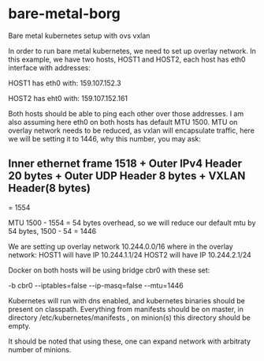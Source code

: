 # bare-metal-borg
Bare metal kubernetes setup with ovs vxlan

In order to run bare metal kubernetes, we need to set up overlay network. In this example, we have two hosts, HOST1 and HOST2, each host has eth0 interface with addresses: 

HOST1 has eth0 with: 159.107.152.3 

HOST2 has eht0 with: 159.107.152.161

Both hosts should be able to ping each other over those addresses. I am also assuming here eth0 on both hosts has default MTU 1500. MTU on overlay network needs to be reduced, as vxlan will encapsulate traffic, here we will be setting it to 1446, why this number, you may ask:

Inner ethernet frame 1518 
+ 
Outer IPv4 Header 20 bytes
+
Outer UDP Header 8 bytes 
+
VXLAN Header(8 bytes) 
---------------------
= 1554

MTU 1500 - 1554  = 54 bytes overhead, so we will reduce our default mtu by 54 bytes, 1500 - 54 = 1446


We are setting up overlay network 10.244.0.0/16 where in the overlay network:
HOST1 will have IP 10.244.1.1/24
HOST2 will have IP 10.244.2.1/24

Docker on both hosts will be using bridge cbr0 with these set: 

-b cbr0 --iptables=false --ip-masq=false --mtu=1446 

Kubernetes will run with dns enabled, and kubernetes binaries should be present on classpath.
Everything from manifests should be on master, in directory /etc/kubernetes/manifests , on minion(s) this directory should be empty.

It should be noted that using these, one can expand network with arbitraty number of minions.
